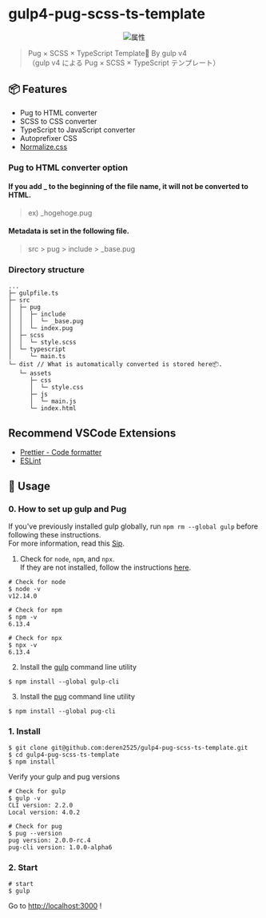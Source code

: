 

# gulp4-pug-scss-ts-template

<div align="center">

<img src="https://user-images.githubusercontent.com/32975158/72197680-4dd06400-3467-11ea-99eb-ca4075418484.jpg" alt="属性" title="タイトル">

</div>

> Pug × SCSS × TypeScript Template🐶 By gulp v4  
> （gulp v4 による Pug × SCSS × TypeScript テンプレート）

## 📦 Features
- Pug to HTML converter
- SCSS to CSS converter
- TypeScript to JavaScript converter
- Autoprefixer CSS 
- [Normalize.css](https://necolas.github.io/normalize.css/)

### Pug to HTML converter option
#### If you add _ to the beginning of the file name, it will not be converted to HTML.
> ex) _hogehoge.pug

#### Metadata is set in the following file.
> src > pug > include > _base.pug

### Directory structure

```
...
├─ gulpfile.ts
├─ src
│  ├─ pug
│  │  ├─ include
│  │  │  └─ _base.pug
│  │  └─ index.pug
│  ├─ scss
│  │  └─ style.scss
│  └─ typescript
│     └─ main.ts
└─ dist // What is automatically converted is stored here📦.
   └─ assets
      ├─ css
      │  └─ style.css
      ├─ js
      │  └─ main.js
      └─ index.html
```

## Recommend VSCode Extensions
- [Prettier - Code formatter](https://marketplace.visualstudio.com/items?itemName=esbenp.prettier-vscode)
- [ESLint](https://marketplace.visualstudio.com/items?itemName=dbaeumer.vscode-eslint)

## 💬 Usage
### 0. How to set up gulp and Pug
If you've previously installed gulp globally, run `npm rm --global gulp` before following these instructions.  
For more information, read this [Sip](https://medium.com/gulpjs/gulp-sips-command-line-interface-e53411d4467).

1. Check for `node`, `npm`, and `npx`.  
If they are not installed, follow the instructions [here](https://nodejs.org/en/).

```
# Check for node
$ node -v
v12.14.0
```

```
# Check for npm
$ npm -v
6.13.4
```

```
# Check for npx
$ npx -v
6.13.4
```

2. Install the [gulp](https://gulpjs.com/) command line utility
```
$ npm install --global gulp-cli
```

3. Install the [pug](https://pugjs.org/api/getting-started.html) command line utility
```
$ npm install --global pug-cli
```

### 1. Install

```
$ git clone git@github.com:deren2525/gulp4-pug-scss-ts-template.git
$ cd gulp4-pug-scss-ts-template
$ npm install
```

Verify your gulp and pug versions
```
# Check for gulp
$ gulp -v
CLI version: 2.2.0
Local version: 4.0.2
```

```
# Check for pug
$ pug --version
pug version: 2.0.0-rc.4
pug-cli version: 1.0.0-alpha6
```

### 2. Start
```
# start
$ gulp
```
Go to [http://localhost:3000](http://localhost:3000/) !
